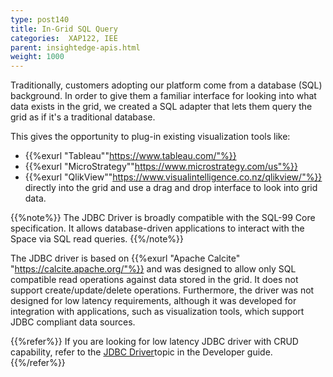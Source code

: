 ```yaml
---
type: post140
title: In-Grid SQL Query
categories:  XAP122, IEE
parent: insightedge-apis.html
weight: 1000
---
```

 

Traditionally, customers adopting our platform come from a database (SQL) background. 
In order to give them a familiar interface for looking into what data exists in the grid, we created a SQL adapter that lets them query the grid as if it's a traditional database. 

This gives the opportunity to plug-in existing visualization tools like:<br>
* {{%exurl "Tableau""https://www.tableau.com/"%}}<br>
* {{%exurl "MicroStrategy""https://www.microstrategy.com/us"%}}<br>
* {{%exurl "QlikView""https://www.visualintelligence.co.nz/qlikview/"%}}<br>
directly into the grid and use a drag and drop interface to look into grid data.

{{%note%}}
The JDBC Driver is broadly compatible with the SQL-99 Core specification. It allows database-driven applications to interact with the Space via SQL read queries. 
{{%/note%}}


The JDBC driver is based on {{%exurl "Apache Calcite" "https://calcite.apache.org/"%}} and was designed to allow only SQL compatible read operations against data stored in the grid. 
It does not support create/update/delete operations. Furthermore, the driver was not designed for low latency requirements, although it was developed for integration with applications, such as visualization tools, which support JDBC compliant data sources.


{{%refer%}}
If you are looking for low latency JDBC driver with CRUD capability, refer to the [JDBC Driver](./jdbc-driver.html)topic in the Developer guide.
{{%/refer%}}
 
